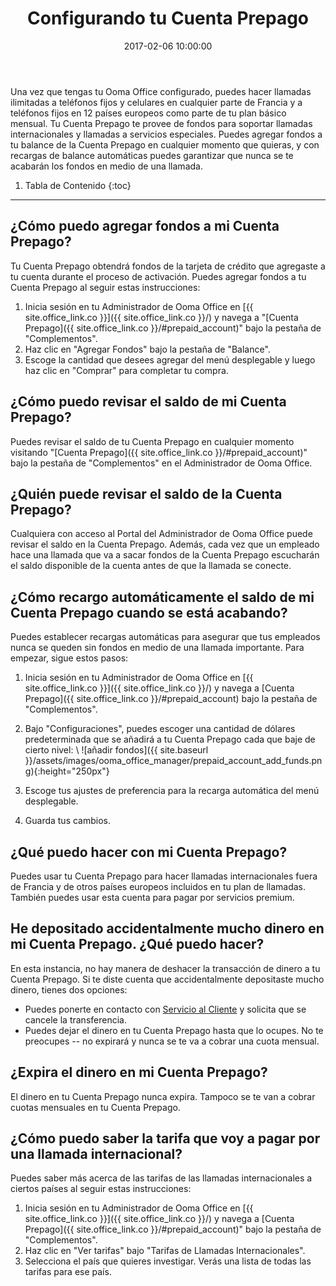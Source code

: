 ﻿---
layout: post
title:  Configurando tu Cuenta Prepago
date:   2017-02-06 10:00:00
country: [Colombia]
language: [Spanish]
locale: [co-es]
category: [wework]
tags: [activation-and-setup, add-ons, account, wework]
---

Una vez que tengas tu Ooma Office configurado, puedes hacer llamadas ilimitadas a teléfonos fijos y celulares en cualquier parte de Francia y a teléfonos fijos en 12 países europeos como parte de tu plan básico mensual. Tu Cuenta Prepago te provee de fondos para soportar llamadas internacionales y llamadas a servicios especiales. Puedes agregar fondos a tu balance de la Cuenta Prepago en cualquier momento que quieras, y con recargas de balance automáticas puedes garantizar que nunca se te acabarán los fondos en medio de una llamada.

1. Tabla de Contenido
{:toc}
* * *

## ¿Cómo puedo agregar fondos a mi Cuenta Prepago?

Tu Cuenta Prepago obtendrá fondos de la tarjeta de crédito que agregaste a tu cuenta durante el proceso de activación. Puedes agregar fondos a tu Cuenta Prepago al seguir estas instrucciones:

1. Inicia sesión en tu Administrador de Ooma Office en [{{ site.office_link.co }}]({{ site.office_link.co }}/) y navega a "[Cuenta Prepago]({{ site.office_link.co }}/#prepaid_account)" bajo la pestaña de "Complementos".
2. Haz clic en "Agregar Fondos" bajo la pestaña de "Balance".
3. Escoge la cantidad que desees agregar del menú desplegable y luego haz clic en "Comprar" para completar tu compra.

## ¿Cómo puedo revisar el saldo de mi Cuenta Prepago?

Puedes revisar el saldo de tu Cuenta Prepago en cualquier momento visitando "[Cuenta Prepago]({{ site.office_link.co }}/#prepaid_account)" bajo la pestaña de "Complementos" en el Administrador de Ooma Office.

## ¿Quién puede revisar el saldo de la Cuenta Prepago?

Cualquiera con acceso al Portal del Administrador de Ooma Office puede revisar el saldo en la Cuenta Prepago. Además, cada vez que un empleado hace una llamada que va a sacar fondos de la Cuenta Prepago escucharán el saldo disponible de la cuenta antes de que la llamada se conecte.

## ¿Cómo recargo automáticamente el saldo de mi Cuenta Prepago cuando se está acabando?

Puedes establecer recargas automáticas para asegurar que tus empleados nunca se queden sin fondos en medio de una llamada importante. Para empezar, sigue estos pasos:

1. Inicia sesión en tu Administrador de Ooma Office en [{{ site.office_link.co }}]({{ site.office_link.co }}/) y navega a [Cuenta Prepago]({{ site.office_link.co }}/#prepaid_account) bajo la pestaña de "Complementos".
2. Bajo "Configuraciones", puedes escoger una cantidad de dólares predeterminada que se añadirá a tu Cuenta Prepago cada que baje de cierto nivel: \\
   ![añadir fondos]({{ site.baseurl }}/assets/images/ooma_office_manager/prepaid_account_add_funds.png){:height="250px"}

3. Escoge tus ajustes de preferencia para la recarga automática del menú desplegable.
4. Guarda tus cambios.

## ¿Qué puedo hacer con mi Cuenta Prepago?

Puedes usar tu Cuenta Prepago para hacer llamadas internacionales fuera de Francia y de otros países europeos incluidos en tu plan de llamadas. También puedes usar esta cuenta para pagar por servicios premium.

## He depositado accidentalmente mucho dinero en mi Cuenta Prepago. ¿Qué puedo hacer?

En esta instancia, no hay manera de deshacer la transacción de dinero a tu Cuenta Prepago. Si te diste cuenta que accidentalmente depositaste mucho dinero, tienes dos opciones:

* Puedes ponerte en contacto con [Servicio al Cliente](/co/es/contact-us) y solicita que se cancele la transferencia.
* Puedes dejar el dinero en tu Cuenta Prepago hasta que lo ocupes. No te preocupes -- no expirará y nunca se te va a cobrar una cuota mensual.

## ¿Expira el dinero en mi Cuenta Prepago?

El dinero en tu Cuenta Prepago nunca expira. Tampoco se te van a cobrar cuotas mensuales en tu Cuenta Prepago.

## ¿Cómo puedo saber la tarifa que voy a pagar por una llamada internacional?

Puedes saber más acerca de las tarifas de las llamadas internacionales a ciertos países al seguir estas instrucciones:

1. Inicia sesión en tu Administrador de Ooma Office en [{{ site.office_link.co }}]({{ site.office_link.co }}/) y navega a [Cuenta Prepago]({{ site.office_link.co }}/#prepaid_account)" bajo la pestaña de "Complementos".
2. Haz clic en "Ver tarifas" bajo "Tarifas de Llamadas Internacionales".
3. Selecciona el país que quieres investigar. Verás una lista de todas las tarifas para ese país.
